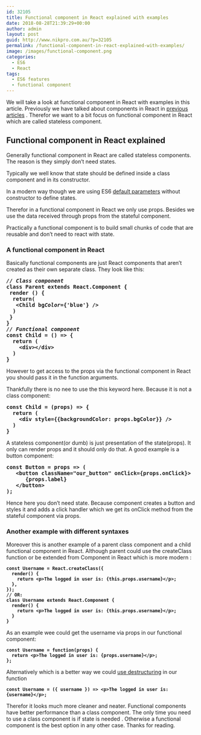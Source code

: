 ```yaml
---
id: 32105
title: Functional component in React explained with examples
date: 2018-08-28T21:39:29+00:00
author: admin
layout: post
guid: http://www.nikpro.com.au/?p=32105
permalink: /functional-component-in-react-explained-with-examples/
image: /images/functional-component.png
categories:
  - ES6
  - React
tags:
  - ES6 features
  - functional component
---
```

We will take a look at functional component in React with examples in this article. Previously we have talked about components in React in [previous](http://www.nikpro.com.au/react-component-building-blocks-simple-explanation-part-1/) [articles](http://www.nikpro.com.au/more-on-react-components-with-examples/) . Therefor we want to a bit focus on functional component in React which are called stateless component.

## Functional component in React explained

Generally functional component in React are called stateless components. The reason is they simply don&#8217;t need states. 

Typically we well know that state should be defined inside a class component and in its constructor.

In a modern way though we are using ES6 [default parameters](http://www.nikpro.com.au/default-parameters-in-javascript-es6-explained/) without constructor to define states. 

Therefor in a functional component in React we only use props. Besides we use the data received through props from the stateful component.

Practically a functional component is to build small chunks of code that are reusable and don&#8217;t need to react with state. 

### A functional component in React

Basically functional components are just React components that aren’t created as their own separate class. They look like this:

<pre class="wp-block-preformatted"><strong><em>// Class component<br /></em>class Parent extends React.Component {<br /> render () {<br />  return(<br />   &lt;Child bg<em>Color</em>={'blue'} /><br />  )<br /> }<br />}<br /><em>// Functional component<br /></em>const Child = () => {<br />  return (<br />    &lt;div>&lt;/div><br />  )<br />}</strong></pre>

However to get access to the props via the functional component in React you should pass it in the function arguments. 

Thankfully there is no nee to use the this keyword here. Because it is not a class component:

<pre class="wp-block-preformatted"><strong>const Child = (props) => {</strong><br /><strong>  return (</strong><br /><strong>    &lt;div style={{backgroundColor: props.bgColor}} /></strong><br /><strong>  )</strong><br /><strong>}</strong></pre>

A stateless component(or dumb) is just presentation of the state(props). It only can render props and it should only do that. A good example is a button component: 

<pre class="wp-block-preformatted"><strong>const Button = props => (</strong><br /><strong>   &lt;button className="our_button" onClick={props.onClick}></strong><br /><strong>      {props.label}</strong><br /><strong>   &lt;/button></strong><br /><strong>);</strong></pre>

Hence here you don&#8217;t need state. Because component creates a button and styles it and adds a click handler which we get its onClick method from the stateful component via props.

### Another example with different syntaxes

Moreover this is another example of a parent class component and a child functional component in React. Although parent could use the createClass function or be extended from Component in React which is more modern :

<pre class="wp-block-preformatted"><strong><code>const Username = React.createClass({
  render() {
    return &lt;p>The logged in user is: {this.props.username}&lt;/p>;
  },
});
// OR:
class Username extends React.Component {
  render() {
    return &lt;p>The logged in user is: {this.props.username}&lt;/p>;
  }
}</code></strong></pre>

As an example wee could get the username via props in our functional component:

<pre class="wp-block-preformatted"><strong><code>const Username = function(props) {
  return &lt;p>The logged in user is: {props.username}&lt;/p>;
};</code></strong></pre>

Alternatively which is a better way we could [use destructuring](http://www.nikpro.com.au/using-es6-destructuring-in-react-application-codes/) in our function

<pre class="wp-block-preformatted"><strong><code>const Username = ({ username }) => &lt;p>The logged in user is: {username}&lt;/p>;</code></strong></pre>

Therefor it looks much more cleaner and neater. Functional components have better performance than a class component. The only time you need to use a class component is if state is needed . Otherwise a functional component is the best option in any other case. Thanks for reading.